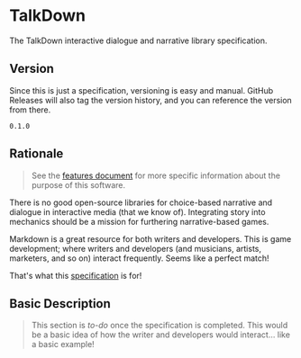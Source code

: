 # TalkDown

The TalkDown interactive dialogue and narrative library specification.

## Version

Since this is just a specification, versioning is easy and manual. GitHub Releases will also tag the version history, and you can reference the version from there.

`0.1.0`

## Rationale

> See the [features document](FEATURES.md) for more specific information about the purpose of this software.

There is no good open-source libraries for choice-based narrative and dialogue in interactive media (that we know of). Integrating story into mechanics should be a mission for furthering narrative-based games.

Markdown is a great resource for both writers and developers. This is game development; where writers and developers (and musicians, artists, marketers, and so on) interact frequently. Seems like a perfect match!

That's what this [specification](SPECIFICATION.md) is for!

## Basic Description

> This section is _to-do_ once the specification is completed. This would be a basic idea of how the writer and developers would interact... like a basic example!
